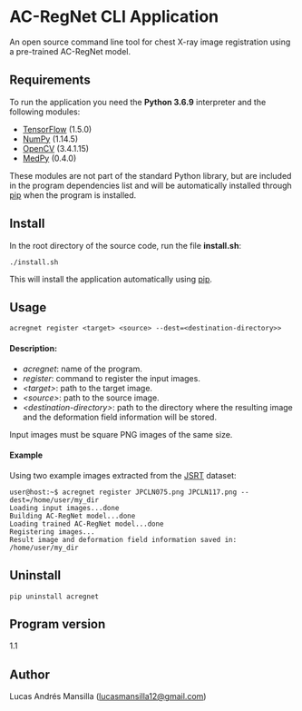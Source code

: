 # AC-RegNet CLI Application
An open source command line tool for chest X-ray image registration using a pre-trained AC-RegNet model.

## Requirements
To run the application you need the **Python 3.6.9** interpreter and the following modules: 
- [TensorFlow](https://www.tensorflow.org/) (1.5.0)
- [NumPy](http://www.numpy.org/) (1.14.5)
- [OpenCV](https://opencv.org/) (3.4.1.15)
- [MedPy](https://loli.github.io/medpy/) (0.4.0)

These modules are not part of the standard Python library, but are included in the program dependencies list and will be automatically installed through [pip](https://pip.pypa.io/en/stable/) when the program is installed.

## Install
In the root directory of the source code, run the file **install.sh**:
```
./install.sh
```
This will install the application automatically using [pip](https://pip.pypa.io/en/stable/).

## Usage
```
acregnet register <target> <source> --dest=<destination-directory>>
```

#### Description:
- *acregnet*: name of the program.
- *register*: command to register the input images.
- *&lt;target&gt;*: path to the target image.
- *&lt;source&gt;*: path to the source image. 
- *&lt;destination-directory&gt;*: path to the directory where the resulting image and the deformation field information will be stored.

Input images must be square PNG images of the same size.

#### Example
Using two example images extracted from the [JSRT](http://db.jsrt.or.jp/eng.php) dataset:
```
user@host:~$ acregnet register JPCLN075.png JPCLN117.png --dest=/home/user/my_dir
Loading input images...done
Building AC-RegNet model...done
Loading trained AC-RegNet model...done
Registering images...
Result image and deformation field information saved in: /home/user/my_dir
```

## Uninstall
```
pip uninstall acregnet
```

## Program version
1.1

## Author
Lucas Andrés Mansilla (lucasmansilla12@gmail.com)
